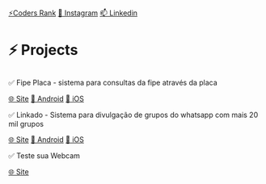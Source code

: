 <a href="https://profile.codersrank.io/user/devguerra">⚡Coders Rank</a>
<a href="https://instagram.com/dev_guerra">👯 Instagram</a>
<a href="https://www.linkedin.com/in/umroberto/">📫 Linkedin</a>


# <p>⚡ Projects</p>
<p>✅ Fipe Placa - sistema para consultas da fipe através da placa</p>
<p>
  <a href="https://www.fipeplaca.com.br" rel="nofollow noreferrer" align="justify">🌐 Site</a> 
  <a href="https://play.google.com/store/apps/details?id=com.mobird.ipvacarro" rel="nofollow noreferrer" align="justify">🤖 Android</a>
  <a href="https://apps.apple.com/us/app/ipva-tabela-fipe-pela-placa/id1599556747" rel="nofollow noreferrer" align="justify">📱 iOS</a>
</p

<p>✅ Linkado - Sistema para divulgação de grupos do whatsapp com mais 20 mil grupos</p>
<p>
  <a href="https://www.linkado.app" rel="nofollow noreferrer" align="justify">🌐 Site</a> 
  <a href="https://play.google.com/store/apps/details?id=com.mobird.gruposlink" rel="nofollow noreferrer" align="justify">🤖 Android</a>
  <a href="https://apps.apple.com/us/app/linkado-grupos-do-zap/id1565266000" rel="nofollow noreferrer" align="justify">📱 iOS</a>
</p>

<p>✅ Teste sua Webcam</p>
<p>
  <a href="http://www.mytestwebcam.com" rel="nofollow noreferrer" align="justify">🌐 Site</a>
</p>


